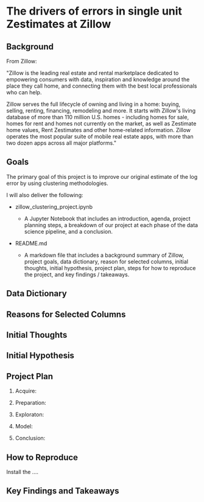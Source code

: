 # The drivers of errors in single unit Zestimates at Zillow

## Background

From Zillow:

"Zillow is the leading real estate and rental marketplace dedicated to empowering consumers with data, inspiration and knowledge around the place they call home, and connecting them with the best local professionals who can help.

Zillow serves the full lifecycle of owning and living in a home: buying, selling, renting, financing, remodeling and more. It starts with Zillow's living database of more than 110 million U.S. homes - including homes for sale, homes for rent and homes not currently on the market, as well as Zestimate home values, Rent Zestimates and other home-related information. Zillow operates the most popular suite of mobile real estate apps, with more than two dozen apps across all major platforms."

## Goals
The primary goal of this project is to improve our original estimate of the log error by using clustering methodologies.

I will also deliver the following:

- zillow_clustering_project.ipynb
    - A Jupyter Notebook that includes an introduction, agenda, project planning steps, a breakdown of our project at each phase of the data science pipeline, and a conclusion.

- README.md
    - A markdown file that includes a background summary of Zillow, project goals, data dictionary, reason for selected columns, initial thoughts, initial hypothesis, project plan, steps for how to reproduce the project, and key findings / takeaways.

## Data Dictionary


## Reasons for Selected Columns


## Initial Thoughts


## Initial Hypothesis


## Project Plan

1) Acquire:


2) Preparation:


3) Exploraton:


4) Model:


5) Conclusion:


## How to Reproduce

Install the ....

## Key Findings and Takeaways

